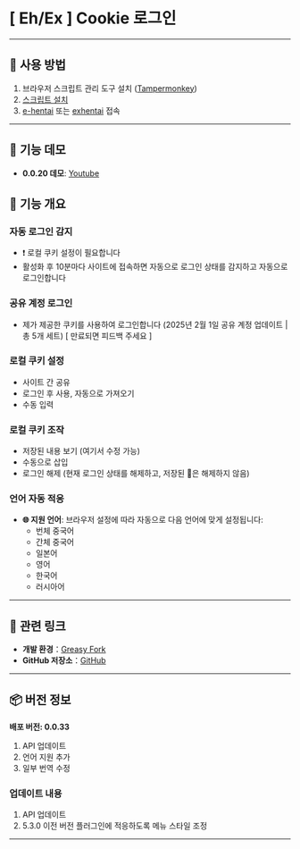 # **[ Eh/Ex ] Cookie 로그인**

---

## **👻 사용 방법**

1. 브라우저 스크립트 관리 도구 설치 ([Tampermonkey](https://chrome.google.com/webstore/detail/tampermonkey/dhdgffkkebhmkfjojejmpbldmpobfkfo))
2. [스크립트 설치](https://update.greasyfork.org/scripts/470710/%5BEEx-Hentai%5D%20AutoLogin.user.js)
3. [e-hentai](https://e-hentai.org/) 또는 [exhentai](https://exhentai.org/) 접속

---

## **👀 기능 데모**

- **0.0.20 데모**: [Youtube](https://www.youtube.com/watch?v=NOidYkgINY8)


## **📜 기능 개요**

### **자동 로그인 감지**
- ❗️ 로컬 쿠키 설정이 필요합니다
- 활성화 후 10분마다 사이트에 접속하면 자동으로 로그인 상태를 감지하고 자동으로 로그인합니다

### **공유 계정 로그인**
- 제가 제공한 쿠키를 사용하여 로그인합니다 (2025년 2월 1일 공유 계정 업데이트 | 총 5개 세트) [ 만료되면 피드백 주세요 ]

### **로컬 쿠키 설정**
- 사이트 간 공유
- 로그인 후 사용, 자동으로 가져오기
- 수동 입력

### **로컬 쿠키 조작**
- 저장된 내용 보기 (여기서 수정 가능)
- 수동으로 삽입
- 로그인 해제 (현재 로그인 상태를 해제하고, 저장된 🍪은 해제하지 않음)

### **언어 자동 적응**
- **🌐 지원 언어**: 브라우저 설정에 따라 자동으로 다음 언어에 맞게 설정됩니다:
  - 번체 중국어
  - 간체 중국어
  - 일본어
  - 영어
  - 한국어
  - 러시아어

---

## **🔗 관련 링크**

- **개발 환경**：[Greasy Fork](https://greasyfork.org/ko/users/989635-canaan-hs)  
- **GitHub 저장소**：[GitHub](https://github.com/Canaan-HS/MonkeyScript/tree/main/ExAutoLogin)

---

## **📦 버전 정보**

**배포 버전: 0.0.33**
1. API 업데이트
2. 언어 지원 추가
3. 일부 번역 수정

### **업데이트 내용**
1. API 업데이트
2. 5.3.0 이전 버전 플러그인에 적응하도록 메뉴 스타일 조정

---